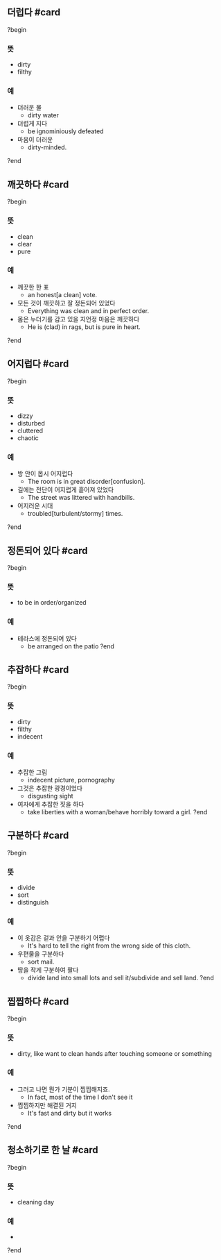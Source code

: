 ## 더럽다 #card
?begin
### 뜻
- dirty
- filthy
### 예
- 더러운 물
	- dirty water
- 더럽게 지다
	- be ignominiously defeated
- 마음이 더러운
	- dirty-minded.
<!--SR:!2026-04-02,194,314-->
?end


## 깨끗하다 #card
?begin
### 뜻
- clean
- clear
- pure
### 예
- 깨끗한 한 표
	- an honest[a clean] vote.
- 모든 것이 깨끗하고 잘 정돈되어 있었다
	- Everything was clean and in perfect order.
- 몸은 누더기를 감고 있을 지언정 마음은 깨끗하다
	- He is (clad) in rags, but is pure in heart.
<!--SR:!2025-10-23,110,290-->
?end


## 어지럽다 #card
?begin
### 뜻
- dizzy
- disturbed
- cluttered
- chaotic
### 예
- 방 안이 몹시 어지럽다
	- The room is in great disorder[confusion].
- 길에는 전단이 어지럽게 흩어져 있었다
	- The street was littered with handbills.
- 어지러운 시대
	- troubled[turbulent/stormy] times.
<!--SR:!2025-12-16,136,250-->
?end


## 정돈되어 있다 #card
?begin
### 뜻
- to be in order/organized
### 예
- 테라스에 정돈되어 있다
	- be arranged on the patio
?end


## 추잡하다 #card
?begin
### 뜻
- dirty
- filthy
- indecent
### 예
- 추잡한 그림
	- indecent picture, pornography
- 그것은 추잡한 광경이었다
	- disgusting sight
- 여자에게 추잡한 짓을 하다
	- take liberties with a woman/behave horribly toward a girl.
?end


## 구분하다 #card
?begin
### 뜻
- divide
- sort
- distinguish
### 예
- 이 옷감은 겉과 안을 구분하기 어렵다
	- It's hard to tell the right from the wrong side of this cloth.
- 우편물을 구분하다
	- sort mail.
- 땅을 작게 구분하여 팔다
	- divide land into small lots and sell it/subdivide and sell land.
?end


## 찝찝하다 #card
?begin
### 뜻
- dirty, like want to clean hands after touching someone or something
### 예
- 그러고 나면 뭔가 기분이 찝찝해지죠.
	- In fact, most of the time I don't see it
- 찝찝하지만 해결된 거지
	- It's fast and dirty but it works
<!--SR:!2025-10-19,120,250-->
?end


## 청소하기로 한 날 #card
?begin
### 뜻
- cleaning day
### 예
-
<!--SR:!2026-05-29,220,278-->
?end

